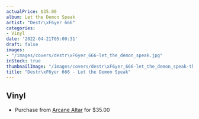 ```yaml
---
actualPrice: $35.00
album: Let the Demon Speak
artist: "Destr\xF6yer 666"
categories:
- Vinyl
date: '2022-04-21T05:00:31'
draft: false
images:
- "/images/covers/destr\xF6yer_666-let_the_demon_speak.jpg"
inStock: true
thumbnailImage: "/images/covers/destr\xF6yer_666-let_the_demon_speak-thumb.jpg"
title: "Destr\xF6yer 666 - Let the Demon Speak"
---
```


## Vinyl
* Purchase from [Arcane Altar](https://arcanealtar.bigcartel.com/product/destroyer-666-let-the-demon-speak-12-lp) for $35.00
